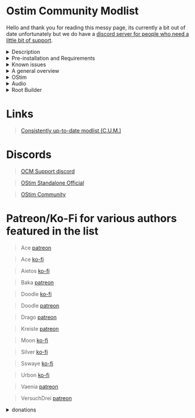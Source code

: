 # Ostim Community Modlist

Hello and thank you for reading this messy page, its currently a bit out of date unfortunately but we do have a [discord server for people who need a little bit of support](https://discord.gg/vYkTp86CcZ).

<details>
 <summary>Description</summary>

 ### Description

   * What this is

OCM is meant to expand on Skyrim with more modern RPG elements while simultaneously making it feel more lifelike and immersive. It does not include any new lands (e.g. Bruma) or large quests (e.g. LoTD) and the adult themed content is entirely optional.
 
  * What this isnt

This is ***not*** pornrim with skimpy armor, public masturebation, and sexually aggressive wolves. While OStim is a sex mod framework, that doesn't mean that it has to be a $5 Steam hentai game.

</details>

<details>
 <summary>Pre-installation and Requirements</summary>
 
 ### Pre-installation
 
 You are required to start with a clean, unmodified, and up to date installation of Skyrim SE/AE through the Steam store. If you are unsure of how to do this, I recommend following GamerPoets guide [here](https://www.youtube.com/watch?v=zQ5uNCKOKmI)

 If you fail to start with a clean installation, the list will most likely not install. 

 The game language also needs to be set to English. I'd assume you can change the localization afterwards but I honestly don't know due to being an ignorant English speaking American. My appologies.
 
 ### Requirements
 
 The only hard requirements to run the modlist are a CPU with AVX2 support and ~450 gigs of storage available.
 
> Recommended min specs for 1080p (Default profile):
> 
> CPU: Ryzen 5 5600/intel i5 11600S
>  
> GPU: RTX 3060 8gb/RX 6600 8gb
>  
> RAM: 16gb ddr4 @2666 mhz
> 
> ~~Basically just generic gaming pc built after 2020~~

 With the above specs, you can expect an average of 60 fps on the CS - Low profile at 1080p.

 I'm honestly not entirely sure what the minimum specs are for 1080p but fwiw I have a 5600x, an RTX 4070ti, 32gbs of ram, and I play at 2560x1080 ultrawide.

 </details>
 
 
<details>
  <summary>Known issues</summary>
 
>Shared quarters are missing in Vilemyr Inn (and potentially others) - If you can't find a hatch in the main room of an inn, do not rent the big expensive shared quarters room.

Please do not hesitate to report any other bugs in the [OCM Support discord](https://discord.gg/MgDsHfmCEF)
 
 </details>
 
<details>
  <summary>A general overview</summary>

Seeing as the list is, for the most part, an expansion of vanilla content (Skyrim, Dawnguard, Dragonborn, and Hearthfire), it is a very vanilla+ list. 

Simonrim's suite of mods cover just about everything from cooking to combat. 

Sunhelm, Camping Lite, and Horizon Zero Dawn Fast Travel are used to make survival mode feel the way I think it should. 

Magic overhauls aren't particularly common relative to the other systems in Skyrim but I tried to make it feel a little bit more interactive with hundreds of new spells, Spellsiphon, and a fairly simple and gameplay friendly Lichdom mod.

With Seasons of Skyrim, a multitude of overhauls, and several new interesting places you can visit, it just felt fitting to add the paraglider and SkyClimb mods to make exploration feel just a little bit more modern.

Several of the quests, including the main story, have been overhauled by AYOP and JaySerpas various quest expansion mods. You also gain experience from exploration and completing quests as opposed to grinding your way through Bethesdas rather lackluster dungeons.
 
 </details>
 
  <details>
  <summary>OStim</summary>

  Obviously this list does have a fair amount of OStim integration. While most of it can be completely ignored if you want to, there are a few things to watch out for.

  * Brothels

    Theres two of them. The Rift's Rest (Riften) and The Naked Dragon (Markarth) are exactly what they sound like, whorehouses where you can go to do various things with various people.

  * A few of the followers

    Several of the followers, namely Auri, Caesia, Nessa, Kaidan, and M'rissi have OStim integration in their romance quests.

  * General Dialogue

    OStim Romance adds a fairly simple and straightforward dialogue based way to get people in bed with you.
  
 </details>
 
<details>
 <summary>Audio</summary>

 # Audio

 While this list isn't built to be an auditory experience, everyone likes good audio. 
 
 ### SFX
 
 Every vanilla sound has been improved or changed. Most of this comes from Audio Overhaul for Skyrim, Immersive Sounds Compendium, several SFX replacers by Satafinix, and Unofficial HD Audio Project. These mods cannot be safely disabled without running your own syntehsis patch.
 
 ### Music
 
 Just like SFX, the vanilla OST has improved clarity and songs from the mods Nyghtfall, Around the Fire, and Still have been added. The additions can be incredibly subjective, so you can easily disable it by disabling "big old music mod" in the **Audio** separator.
 
 </details>
 
<details>
  <summary>Root Builder</summary>
 
 ### Root builder
 
 This is a MO2 plugin that I use to manage things like ENBs, ReShade, and SKSE.

 Chooey has made an amazing four minute guide on what it is and how to use it.

 https://youtu.be/m3QjdslU_6w?si=dykjTXWlBI-KmH8G&t=108
 
 </details>

# Links

>[Consistently up-to-date modlist (C.U.M.)](https://loadorderlibrary.com/lists/ocm)

# Discords

>[OCM Support discord](https://discord.gg/MgDsHfmCEF)

>[OStim Standalone Official](https://discord.gg/qEhSpvUc5Z)
 
>[OStim Community](https://discord.gg/ostim)
 
# Patreon/Ko-Fi for various authors featured in the list
 
>Ace [patreon](https://www.patreon.com/skyrimaceanimations)

>Ace [ko-fi](https://ko-fi.com/skyrimaceanimations)
 
>Aietos [ko-fi](https://ko-fi.com/aietos)
 
>Baka [patreon](https://www.patreon.com/BaboFactory)

>Doodle [ko-fi](https://ko-fi.com/doodlez)

>Doodle [patreon](https://www.patreon.com/Doodlezoid)

>Drago [patreon](https://www.patreon.com/DragoAnimations)
 
>Kreiste [patreon](https://www.patreon.com/kreiste)

>Moon [ko-fi](https://ko-fi.com/callmemoon)

>Silver [ko-fi](https://ko-fi.com/silvermilfactory)

>Sswaye [ko-fi](https://ko-fi.com/katsusswaye)
 
>Urbon [ko-fi](https://ko-fi.com/urbon)

>Vaenia [patreon](https://www.patreon.com/Vaenia121)
 
>VersuchDrei [patreon](https://www.patreon.com/VersuchDrei)
 
 <Details>
  <summary>donations</summary>
 
I will not personally accept donations, I simply compiled a list. If one of your mods are featured in the list, just dm me a link to your page and I'll add it. 
  
  </details>

